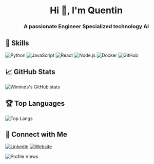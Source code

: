 <h1 align="center">Hi 👋, I'm Quentin</h1>

<h3 align="center">A passionate Engineer Specialized technology AI</h3>

## 🚀 Skills

![Python](https://img.shields.io/badge/Python-3776AB?style=for-the-badge&logo=python&logoColor=white)
![JavaScript](https://img.shields.io/badge/JavaScript-F7DF1E?style=for-the-badge&logo=javascript&logoColor=black)
![React](https://img.shields.io/badge/React-20232A?style=for-the-badge&logo=react&logoColor=61DAFB)
![Node.js](https://img.shields.io/badge/Node.js-339933?style=for-the-badge&logo=nodedotjs&logoColor=white)
![Docker](https://img.shields.io/badge/Docker-2496ED?style=for-the-badge&logo=docker&logoColor=white)
![GitHub](https://img.shields.io/badge/GitHub-181717?style=for-the-badge&logo=github&logoColor=white)

## 📈 GitHub Stats

![Wiminds's GitHub stats](https://github-readme-stats.vercel.app/api?username=Wiminds&show_icons=true&theme=radical)

## 🏆 Top Languages

![Top Langs](https://github-readme-stats.vercel.app/api/top-langs/?username=Wiminds&layout=compact&theme=radical)

## 🔗 Connect with Me

[![LinkedIn](https://img.shields.io/badge/LinkedIn-0077B5?style=for-the-badge&logo=linkedin&logoColor=white)](https://www.linkedin.com/in/quentinlfvr/)
[![Website](https://img.shields.io/badge/Website-4285F4?style=for-the-badge&logo=google-chrome&logoColor=white)](https://lefevre.needemand.com/)

![Profile Views](https://komarev.com/ghpvc/?username=Wiminds&style=flat-square&color=blue)

<!-- ## 📝 Recent Blog Posts

<!-- BLOG-POST-LIST:START 
- [Your most recent blog post title](https://your-blog-link.com)
- [Your most recent blog post title](https://your-blog-link.com)
<!-- - [Another blog post title](https://your-blog-link.com)
<!-- BLOG-POST-LIST:END -->

<!-- ## 📊 Weekly Development Breakdown

<!--START_SECTION:waka-->
<!--END_SECTION:waka-->
